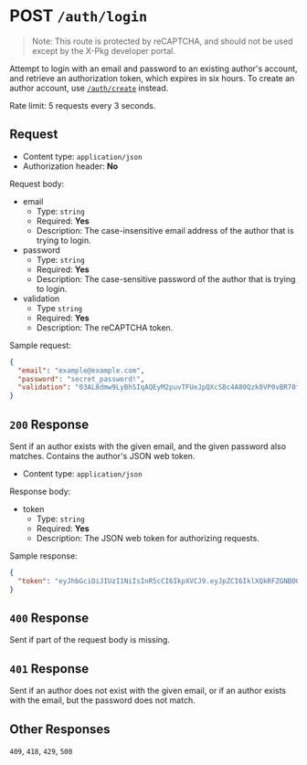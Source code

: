 
# POST `/auth/login`

> Note: This route is protected by reCAPTCHA, and should not be used except by the X-Pkg developer portal.

Attempt to login with an email and password to an existing author's account, and retrieve an authorization token, which expires in six hours. To create an author account, use [`/auth/create`](/registry-api/routes/auth/create) instead.

Rate limit: 5 requests every 3 seconds.

## Request

- Content type: `application/json`
- Authorization header: **No**

Request body:

- email 
  - Type: `string`
  - Required: **Yes**
  - Description: The case-insensitive email address of the author that is trying to login.
- password
  - Type: `string`
  - Required: **Yes**
  - Description: The case-sensitive password of the author that is trying to login.
- validation
  - Type `string`
  - Required: **Yes**
  - Description: The reCAPTCHA token.

Sample request: 

```json
{
  "email": "example@example.com",
  "password": "secret_password!",
  "validation": "03AL8dmw9LyBhSIqAQEyM2puvTFUeJpQXcSBc4A80Qzk0VP0vBR70fYcCFGxIpYigDu"
}
```

## `200` Response

Sent if an author exists with the given email, and the given password also matches. Contains the author's JSON web token.

- Content type: `application/json`

Response body:

- token
  - Type: `string`
  - Required: **Yes**
  - Description: The JSON web token for authorizing requests.

Sample response:

```json
{
  "token": "eyJhbGciOiJIUzI1NiIsInR5cCI6IkpXVCJ9.eyJpZCI6IklXQkRFZGNBOGhVTXFjNi0iLCJuYW1lIjoiRXhhbXBsZSBBY2NvdW50Iiwic2Vzc2lvbiI6IlplX1JQR3F1TTRoVFoyZVJ5WVlFMSIsImlhdCI6MTY4NzkxODY1NSwiZXhwIjo0Mjc5OTE4NjU1fQ.jFSyz2oIpgi6Edh7MbchFgE1BMhEOG3QLUPNS89l-_0"
}
```

## `400` Response

Sent if part of the request body is missing.

## `401` Response

Sent if an author does not exist with the given email, or if an author exists with the email, but the password does not match.

## Other Responses

`409`, `418`, `429`, `500`